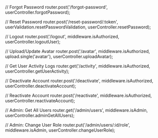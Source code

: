 
// Forgot Password
router.post('/forgot-password', userController.forgotPassword);

// Reset Password
router.post('/reset-password/:token', userValidation.resetPasswordValidation, userController.resetPassword);

// Logout
router.post('/logout', middleware.isAuthorized, userController.logoutUser);

// Upload/Update Avatar
router.post('/avatar', middleware.isAuthorized, upload.single('avatar'), userController.uploadAvatar);

// Get User Activity Logs
router.get('/activity', middleware.isAuthorized, userController.getUserActivity);

// Deactivate Account
router.post('/deactivate', middleware.isAuthorized, userController.deactivateAccount);

// Reactivate Account
router.post('/reactivate', middleware.isAuthorized, userController.reactivateAccount);

// Admin: Get All Users
router.get('/admin/users', middleware.isAdmin, userController.adminGetAllUsers);

// Admin: Change User Role
router.put('/admin/users/:id/role', middleware.isAdmin, userController.changeUserRole);
